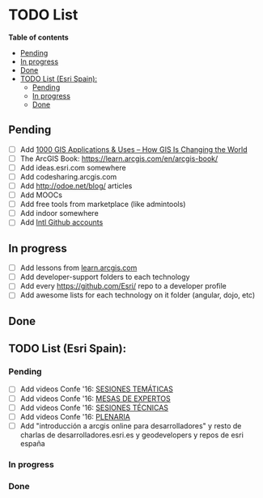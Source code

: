 # TODO List
<!-- START doctoc generated TOC please keep comment here to allow auto update -->
<!-- DON'T EDIT THIS SECTION, INSTEAD RE-RUN doctoc TO UPDATE -->
**Table of contents**

- [Pending](#pending)
- [In progress](#in-progress)
- [Done](#done)
- [TODO List (Esri Spain):](#todo-list-esri-spain)
  - [Pending](#pending-1)
  - [In progress](#in-progress-1)
  - [Done](#done-1)

<!-- END doctoc generated TOC please keep comment here to allow auto update -->

## Pending
* [ ] Add [1000 GIS Applications & Uses – How GIS Is Changing the World](http://gisgeography.com/gis-applications-uses/)
* [ ] The ArcGIS Book: https://learn.arcgis.com/en/arcgis-book/
* [ ] Add ideas.esri.com somewhere
* [ ] Add codesharing.arcgis.com
* [ ] Add http://odoe.net/blog/ articles
* [ ] Add MOOCs
* [ ] Add free tools from marketplace (like admintools)
* [ ] Add indoor somewhere
* [ ] Add [Intl Github accounts](https://github.com/search?utf8=%E2%9C%93&q=esri&type=Users&ref=searchresults)

## In progress
* [ ] Add lessons from [learn.arcgis.com](http://learn.arcgis.com/en/)
* [ ] Add developer-support folders to each technology
* [ ] Add every https://github.com/Esri/ repo to a developer profile
* [ ] Add awesome lists for each technology on it folder (angular, dojo, etc)

## Done


## TODO List (Esri Spain):

### Pending
* [ ] Add videos Confe '16: [SESIONES TEMÁTICAS](https://www.youtube.com/playlist?list=PLoptan2utx15GTm4xlTbdGg7fFdZHeZwT)
* [ ] Add videos Confe '16: [MESAS DE EXPERTOS](https://www.youtube.com/playlist?list=PLoptan2utx17ZUfvws6DNRH6D1f7kCfiK)
* [ ] Add videos Confe '16: [SESIONES TÉCNICAS](https://www.youtube.com/playlist?list=PLoptan2utx16niLrOMprCThrbrnmnTjGI)
* [ ] Add videos Confe '16: [PLENARIA](https://www.youtube.com/playlist?list=PLoptan2utx17PiimHANwZ8VNOEAGHiXfF)
* [ ] Add "introducción a arcgis online para desarrolladores" y resto de charlas de desarrolladores.esri.es y geodevelopers
y repos de esri españa

### In progress

### Done
